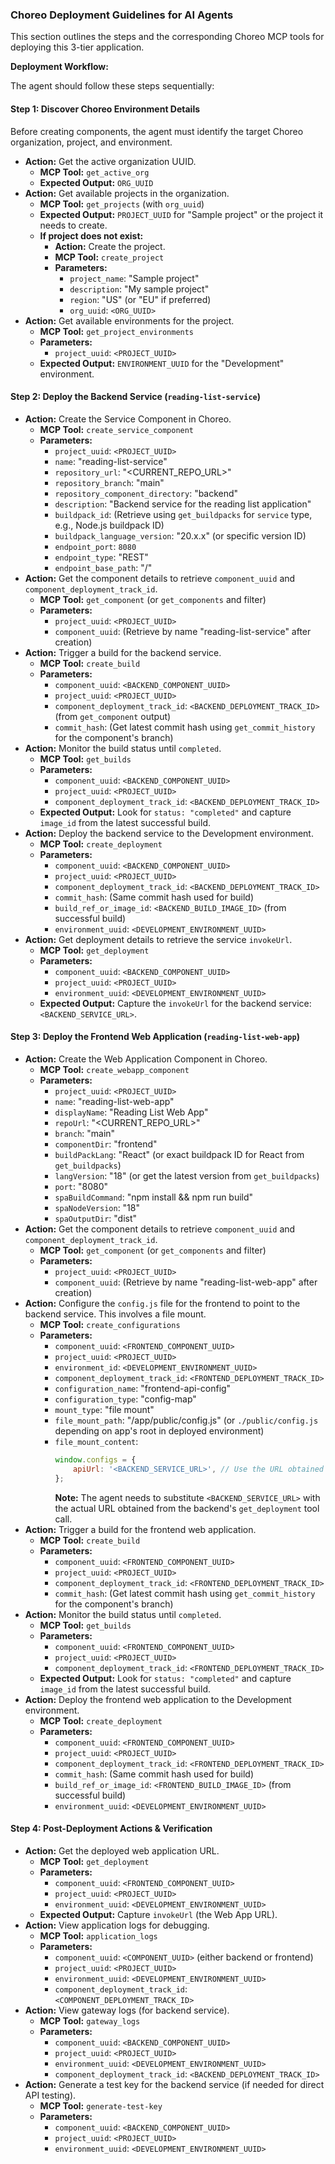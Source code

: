 ### Choreo Deployment Guidelines for AI Agents

This section outlines the steps and the corresponding Choreo MCP tools for deploying this 3-tier application.

**Deployment Workflow:**

The agent should follow these steps sequentially:

#### Step 1: Discover Choreo Environment Details

Before creating components, the agent must identify the target Choreo organization, project, and environment.

*   **Action:** Get the active organization UUID.
    *   **MCP Tool:** `get_active_org`
    *   **Expected Output:** `ORG_UUID`
*   **Action:** Get available projects in the organization.
    *   **MCP Tool:** `get_projects` (with `org_uuid`)
    *   **Expected Output:** `PROJECT_UUID` for "Sample project" or the project it needs to create.
    *   **If project does not exist:**
        *   **Action:** Create the project.
        *   **MCP Tool:** `create_project`
        *   **Parameters:**
            *   `project_name`: "Sample project"
            *   `description`: "My sample project"
            *   `region`: "US" (or "EU" if preferred)
            *   `org_uuid`: `<ORG_UUID>`
*   **Action:** Get available environments for the project.
    *   **MCP Tool:** `get_project_environments`
    *   **Parameters:**
        *   `project_uuid`: `<PROJECT_UUID>`
    *   **Expected Output:** `ENVIRONMENT_UUID` for the "Development" environment.

#### Step 2: Deploy the Backend Service (`reading-list-service`)

*   **Action:** Create the Service Component in Choreo.
    *   **MCP Tool:** `create_service_component`
    *   **Parameters:**
        *   `project_uuid`: `<PROJECT_UUID>`
        *   `name`: "reading-list-service"
        *   `repository_url`: "<CURRENT_REPO_URL>"
        *   `repository_branch`: "main"
        *   `repository_component_directory`: "backend"
        *   `description`: "Backend service for the reading list application"
        *   `buildpack_id`: (Retrieve using `get_buildpacks` for `service` type, e.g., Node.js buildpack ID)
        *   `buildpack_language_version`: "20.x.x" (or specific version ID)
        *   `endpoint_port`: `8080`
        *   `endpoint_type`: "REST"
        *   `endpoint_base_path`: "/"
*   **Action:** Get the component details to retrieve `component_uuid` and `component_deployment_track_id`.
    *   **MCP Tool:** `get_component` (or `get_components` and filter)
    *   **Parameters:**
        *   `project_uuid`: `<PROJECT_UUID>`
        *   `component_uuid`: (Retrieve by name "reading-list-service" after creation)
*   **Action:** Trigger a build for the backend service.
    *   **MCP Tool:** `create_build`
    *   **Parameters:**
        *   `component_uuid`: `<BACKEND_COMPONENT_UUID>`
        *   `project_uuid`: `<PROJECT_UUID>`
        *   `component_deployment_track_id`: `<BACKEND_DEPLOYMENT_TRACK_ID>` (from `get_component` output)
        *   `commit_hash`: (Get latest commit hash using `get_commit_history` for the component's branch)
*   **Action:** Monitor the build status until `completed`.
    *   **MCP Tool:** `get_builds`
    *   **Parameters:**
        *   `component_uuid`: `<BACKEND_COMPONENT_UUID>`
        *   `project_uuid`: `<PROJECT_UUID>`
        *   `component_deployment_track_id`: `<BACKEND_DEPLOYMENT_TRACK_ID>`
    *   **Expected Output:** Look for `status: "completed"` and capture `image_id` from the latest successful build.
*   **Action:** Deploy the backend service to the Development environment.
    *   **MCP Tool:** `create_deployment`
    *   **Parameters:**
        *   `component_uuid`: `<BACKEND_COMPONENT_UUID>`
        *   `project_uuid`: `<PROJECT_UUID>`
        *   `component_deployment_track_id`: `<BACKEND_DEPLOYMENT_TRACK_ID>`
        *   `commit_hash`: (Same commit hash used for build)
        *   `build_ref_or_image_id`: `<BACKEND_BUILD_IMAGE_ID>` (from successful build)
        *   `environment_uuid`: `<DEVELOPMENT_ENVIRONMENT_UUID>`
*   **Action:** Get deployment details to retrieve the service `invokeUrl`.
    *   **MCP Tool:** `get_deployment`
    *   **Parameters:**
        *   `component_uuid`: `<BACKEND_COMPONENT_UUID>`
        *   `project_uuid`: `<PROJECT_UUID>`
        *   `environment_uuid`: `<DEVELOPMENT_ENVIRONMENT_UUID>`
    *   **Expected Output:** Capture the `invokeUrl` for the backend service: `<BACKEND_SERVICE_URL>`.

#### Step 3: Deploy the Frontend Web Application (`reading-list-web-app`)

*   **Action:** Create the Web Application Component in Choreo.
    *   **MCP Tool:** `create_webapp_component`
    *   **Parameters:**
        *   `project_uuid`: `<PROJECT_UUID>`
        *   `name`: "reading-list-web-app"
        *   `displayName`: "Reading List Web App"
        *   `repoUrl`: "<CURRENT_REPO_URL>"
        *   `branch`: "main"
        *   `componentDir`: "frontend"
        *   `buildPackLang`: "React" (or exact buildpack ID for React from `get_buildpacks`)
        *   `langVersion`: "18" (or get the latest version from `get_buildpacks`)
        *   `port`: "8080"
        *   `spaBuildCommand`: "npm install && npm run build"
        *   `spaNodeVersion`: "18"
        *   `spaOutputDir`: "dist"
*   **Action:** Get the component details to retrieve `component_uuid` and `component_deployment_track_id`.
    *   **MCP Tool:** `get_component` (or `get_components` and filter)
    *   **Parameters:**
        *   `project_uuid`: `<PROJECT_UUID>`
        *   `component_uuid`: (Retrieve by name "reading-list-web-app" after creation)
*   **Action:** Configure the `config.js` file for the frontend to point to the backend service. This involves a file mount.
    *   **MCP Tool:** `create_configurations`
    *   **Parameters:**
        *   `component_uuid`: `<FRONTEND_COMPONENT_UUID>`
        *   `project_uuid`: `<PROJECT_UUID>`
        *   `environment_id`: `<DEVELOPMENT_ENVIRONMENT_UUID>`
        *   `component_deployment_track_id`: `<FRONTEND_DEPLOYMENT_TRACK_ID>`
        *   `configuration_name`: "frontend-api-config"
        *   `configuration_type`: "config-map"
        *   `mount_type`: "file mount"
        *   `file_mount_path`: "/app/public/config.js" (or `./public/config.js` depending on app's root in deployed environment)
        *   `file_mount_content`:
            ```javascript
            window.configs = {
                apiUrl: '<BACKEND_SERVICE_URL>', // Use the URL obtained from backend deployment
            };
            ```
            **Note:** The agent needs to substitute `<BACKEND_SERVICE_URL>` with the actual URL obtained from the backend's `get_deployment` tool call.
*   **Action:** Trigger a build for the frontend web application.
    *   **MCP Tool:** `create_build`
    *   **Parameters:**
        *   `component_uuid`: `<FRONTEND_COMPONENT_UUID>`
        *   `project_uuid`: `<PROJECT_UUID>`
        *   `component_deployment_track_id`: `<FRONTEND_DEPLOYMENT_TRACK_ID>`
        *   `commit_hash`: (Get latest commit hash using `get_commit_history` for the component's branch)
*   **Action:** Monitor the build status until `completed`.
    *   **MCP Tool:** `get_builds`
    *   **Parameters:**
        *   `component_uuid`: `<FRONTEND_COMPONENT_UUID>`
        *   `project_uuid`: `<PROJECT_UUID>`
        *   `component_deployment_track_id`: `<FRONTEND_DEPLOYMENT_TRACK_ID>`
    *   **Expected Output:** Look for `status: "completed"` and capture `image_id` from the latest successful build.
*   **Action:** Deploy the frontend web application to the Development environment.
    *   **MCP Tool:** `create_deployment`
    *   **Parameters:**
        *   `component_uuid`: `<FRONTEND_COMPONENT_UUID>`
        *   `project_uuid`: `<PROJECT_UUID>`
        *   `component_deployment_track_id`: `<FRONTEND_DEPLOYMENT_TRACK_ID>`
        *   `commit_hash`: (Same commit hash used for build)
        *   `build_ref_or_image_id`: `<FRONTEND_BUILD_IMAGE_ID>` (from successful build)
        *   `environment_uuid`: `<DEVELOPMENT_ENVIRONMENT_UUID>`

#### Step 4: Post-Deployment Actions & Verification

*   **Action:** Get the deployed web application URL.
    *   **MCP Tool:** `get_deployment`
    *   **Parameters:**
        *   `component_uuid`: `<FRONTEND_COMPONENT_UUID>`
        *   `project_uuid`: `<PROJECT_UUID>`
        *   `environment_uuid`: `<DEVELOPMENT_ENVIRONMENT_UUID>`
    *   **Expected Output:** Capture `invokeUrl` (the Web App URL).
*   **Action:** View application logs for debugging.
    *   **MCP Tool:** `application_logs`
    *   **Parameters:**
        *   `component_uuid`: `<COMPONENT_UUID>` (either backend or frontend)
        *   `project_uuid`: `<PROJECT_UUID>`
        *   `environment_uuid`: `<DEVELOPMENT_ENVIRONMENT_UUID>`
        *   `component_deployment_track_id`: `<COMPONENT_DEPLOYMENT_TRACK_ID>`
*   **Action:** View gateway logs (for backend service).
    *   **MCP Tool:** `gateway_logs`
    *   **Parameters:**
        *   `component_uuid`: `<BACKEND_COMPONENT_UUID>`
        *   `project_uuid`: `<PROJECT_UUID>`
        *   `environment_uuid`: `<DEVELOPMENT_ENVIRONMENT_UUID>`
        *   `component_deployment_track_id`: `<BACKEND_DEPLOYMENT_TRACK_ID>`
*   **Action:** Generate a test key for the backend service (if needed for direct API testing).
    *   **MCP Tool:** `generate-test-key`
    *   **Parameters:**
        *   `component_uuid`: `<BACKEND_COMPONENT_UUID>`
        *   `project_uuid`: `<PROJECT_UUID>`
        *   `environment_uuid`: `<DEVELOPMENT_ENVIRONMENT_UUID>`
